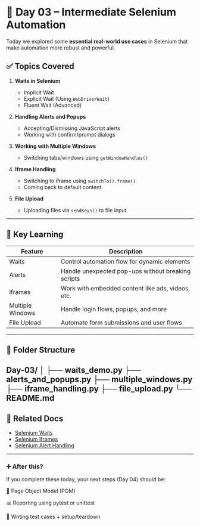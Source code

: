 
# 🚀 Day 03 – Intermediate Selenium Automation

Today we explored some **essential real-world use cases** in Selenium that make automation more robust and powerful.

## ✅ Topics Covered

1. **Waits in Selenium**
   - Implicit Wait
   - Explicit Wait (Using `WebDriverWait`)
   - Fluent Wait (Advanced)

2. **Handling Alerts and Popups**
   - Accepting/Dismissing JavaScript alerts
   - Working with confirm/prompt dialogs

3. **Working with Multiple Windows**
   - Switching tabs/windows using `getWindowHandles()`

4. **Iframe Handling**
   - Switching to iframe using `switchTo().frame()`
   - Coming back to default content

5. **File Upload**
   - Uploading files via `sendKeys()` to file input

---

## 🧠 Key Learning

| Feature | Description |
|--------|-------------|
| Waits | Control automation flow for dynamic elements |
| Alerts | Handle unexpected pop-ups without breaking scripts |
| Iframes | Work with embedded content like ads, videos, etc. |
| Multiple Windows | Handle login flows, popups, and more |
| File Upload | Automate form submissions and user flows |

---

## 📁 Folder Structure

Day-03/
│
├── waits_demo.py
├── alerts_and_popups.py
├── multiple_windows.py
├── iframe_handling.py
├── file_upload.py
└── README.md
---


## 🔗 Related Docs

- [Selenium Waits](https://www.selenium.dev/documentation/webdriver/waits/)
- [Selenium Iframes](https://www.guru99.com/handling-iframes-selenium.html)
- [Selenium Alert Handling](https://www.toolsqa.com/selenium-webdriver/alert-in-selenium/)

---

### ➕ After this?

If you complete these today, your next steps (Day 04) should be:

🔧 Page Object Model (POM)

📊 Reporting using pytest or unittest

🧪 Writing test cases + setup/teardown

